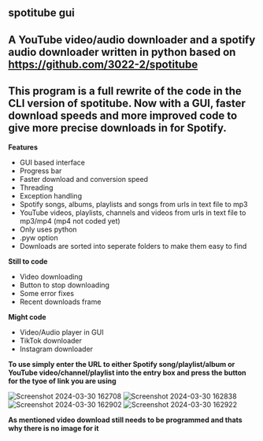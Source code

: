 **spotitube gui**
---
**A YouTube video/audio downloader and a spotify audio downloader written in python based on https://github.com/3022-2/spotitube**
---
**This program is a full rewrite of the code in the CLI version of spotitube. Now with a GUI, faster download speeds and more improved code to give more precise downloads in for Spotify.**
---
**Features**
- GUI based interface
- Progress bar
- Faster download and conversion speed
- Threading
- Exception handling
- Spotify songs, albums, playlists and songs from urls in text file to mp3
- YouTube videos, playlists, channels and videos from urls in text file to mp3/mp4 (mp4 not coded yet)
- Only uses python
- .pyw option
- Downloads are sorted into seperate folders to make them easy to find

**Still to code**
- Video downloading
- Button to stop downloading
- Some error fixes
- Recent downloads frame

**Might code**
- Video/Audio player in GUI
- TikTok downloader
- Instagram downloader

**To use simply enter the URL to either Spotify song/playlist/album or YouTube video/channel/playlist into the entry box and press the button for the tyoe of link you are using**

![Screenshot 2024-03-30 162708](https://github.com/3022-2/spotitube-gui/assets/82278708/77846002-2382-49c4-8211-6911a72dc653)
![Screenshot 2024-03-30 162838](https://github.com/3022-2/spotitube-gui/assets/82278708/bfe616e0-4537-4dc9-bec1-2180569e5c92)
![Screenshot 2024-03-30 162902](https://github.com/3022-2/spotitube-gui/assets/82278708/fcf0d3fb-5ee2-433a-acb3-09daed87e543)
![Screenshot 2024-03-30 162922](https://github.com/3022-2/spotitube-gui/assets/82278708/8a93f63e-acd5-426a-8ea1-fa4fe8939fed)

**As mentioned video download still needs to be programmed and thats why there is no image for it**
